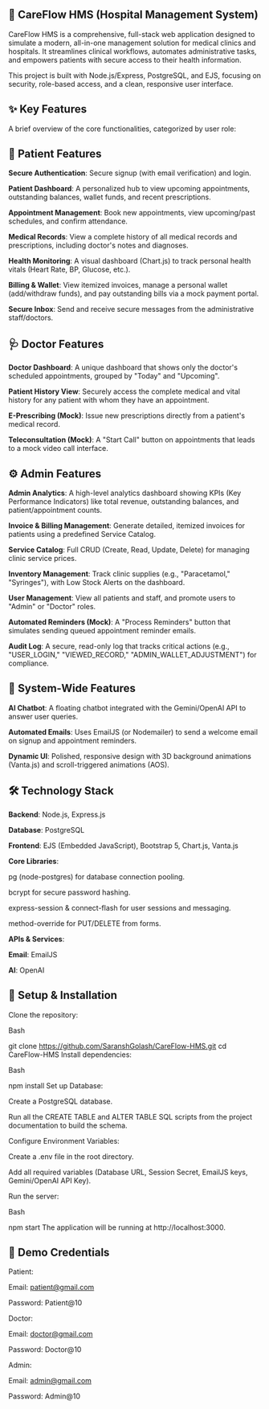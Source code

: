 ## 🏥 CareFlow HMS (Hospital Management System)
CareFlow HMS is a comprehensive, full-stack web application designed to simulate a modern, all-in-one management solution for medical clinics and hospitals. It streamlines clinical workflows, automates administrative tasks, and empowers patients with secure access to their health information.

This project is built with Node.js/Express, PostgreSQL, and EJS, focusing on security, role-based access, and a clean, responsive user interface.

## ✨ Key Features
A brief overview of the core functionalities, categorized by user role:

## 👤 Patient Features
<b>Secure Authentication</b>: Secure signup (with email verification) and login.

<b>Patient Dashboard</b>: A personalized hub to view upcoming appointments, outstanding balances, wallet funds, and recent prescriptions.

<b>Appointment Management</b>: Book new appointments, view upcoming/past schedules, and confirm attendance.

<b>Medical Records</b>: View a complete history of all medical records and prescriptions, including doctor's notes and diagnoses.

<b>Health Monitoring</b>: A visual dashboard (Chart.js) to track personal health vitals (Heart Rate, BP, Glucose, etc.).

<b>Billing & Wallet</b>: View itemized invoices, manage a personal wallet (add/withdraw funds), and pay outstanding bills via a mock payment portal.

<b>Secure Inbox</b>: Send and receive secure messages from the administrative staff/doctors.

## 🩺 Doctor Features
<b>Doctor Dashboard</b>: A unique dashboard that shows only the doctor's scheduled appointments, grouped by "Today" and "Upcoming".

<b>Patient History View</b>: Securely access the complete medical and vital history for any patient with whom they have an appointment.

<b>E-Prescribing (Mock)</b>: Issue new prescriptions directly from a patient's medical record.

<b>Teleconsultation (Mock)</b>: A "Start Call" button on appointments that leads to a mock video call interface.

## ⚙️ Admin Features
<b>Admin Analytics</b>: A high-level analytics dashboard showing KPIs (Key Performance Indicators) like total revenue, outstanding balances, and patient/appointment counts.

<b>Invoice & Billing Management</b>: Generate detailed, itemized invoices for patients using a predefined Service Catalog.

<b>Service Catalog</b>: Full CRUD (Create, Read, Update, Delete) for managing clinic service prices.

<b>Inventory Management</b>: Track clinic supplies (e.g., "Paracetamol," "Syringes"), with Low Stock Alerts on the dashboard.

<b>User Management</b>: View all patients and staff, and promote users to "Admin" or "Doctor" roles.

<b>Automated Reminders (Mock)</b>: A "Process Reminders" button that simulates sending queued appointment reminder emails.

<b>Audit Log</b>: A secure, read-only log that tracks critical actions (e.g., "USER_LOGIN," "VIEWED_RECORD," "ADMIN_WALLET_ADJUSTMENT") for compliance.

## 🤖 System-Wide Features
<b>AI Chatbot</b>: A floating chatbot integrated with the Gemini/OpenAI API to answer user queries.

<b>Automated Emails</b>: Uses EmailJS (or Nodemailer) to send a welcome email on signup and appointment reminders.

<b>Dynamic UI</b>: Polished, responsive design with 3D background animations (Vanta.js) and scroll-triggered animations (AOS).

## 🛠️ Technology Stack
<b>Backend</b>: Node.js, Express.js

<b>Database</b>: PostgreSQL

<b>Frontend</b>: EJS (Embedded JavaScript), Bootstrap 5, Chart.js, Vanta.js

<b>Core Libraries</b>:

pg (node-postgres) for database connection pooling.

bcrypt for secure password hashing.

express-session & connect-flash for user sessions and messaging.

method-override for PUT/DELETE from forms.

<b>APIs & Services</b>:

<b>Email</b>: EmailJS

<b>AI</b>: OpenAI

## 🚀 Setup & Installation
Clone the repository:

Bash

git clone https://github.com/SaranshGolash/CareFlow-HMS.git
cd CareFlow-HMS
Install dependencies:

Bash

npm install
Set up Database:

Create a PostgreSQL database.

Run all the CREATE TABLE and ALTER TABLE SQL scripts from the project documentation to build the schema.

Configure Environment Variables:

Create a .env file in the root directory.

Add all required variables (Database URL, Session Secret, EmailJS keys, Gemini/OpenAI API Key).

Run the server:

Bash

npm start
The application will be running at http://localhost:3000.

## 🔑 Demo Credentials
Patient:

Email: patient@gmail.com

Password: Patient@10

Doctor:

Email: doctor@gmail.com

Password: Doctor@10

Admin:

Email: admin@gmail.com

Password: Admin@10